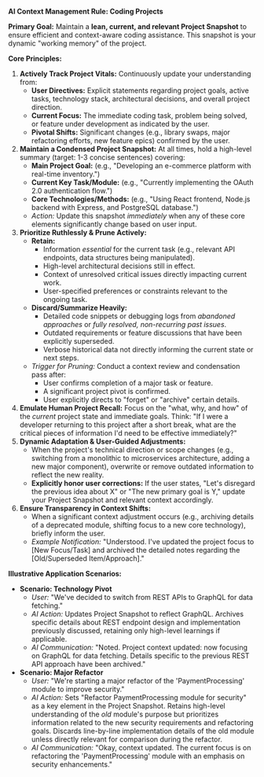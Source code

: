 **AI Context Management Rule: Coding Projects**

**Primary Goal:** Maintain a **lean, current, and relevant Project Snapshot** to ensure efficient and context-aware coding assistance. This snapshot is your dynamic "working memory" of the project.

**Core Principles:**

1. **Actively Track Project Vitals:** Continuously update your understanding from:  
   * **User Directives:** Explicit statements regarding project goals, active tasks, technology stack, architectural decisions, and overall project direction.  
   * **Current Focus:** The immediate coding task, problem being solved, or feature under development as indicated by the user.  
   * **Pivotal Shifts:** Significant changes (e.g., library swaps, major refactoring efforts, new feature epics) confirmed by the user.  
2. **Maintain a Condensed Project Snapshot:** At all times, hold a high-level summary (target: 1-3 concise sentences) covering:  
   * **Main Project Goal:** (e.g., "Developing an e-commerce platform with real-time inventory.")  
   * **Current Key Task/Module:** (e.g., "Currently implementing the OAuth 2.0 authentication flow.")  
   * **Core Technologies/Methods:** (e.g., "Using React frontend, Node.js backend with Express, and PostgreSQL database.")  
   * *Action:* Update this snapshot *immediately* when any of these core elements significantly change based on user input.  
3. **Prioritize Ruthlessly & Prune Actively:**  
   * **Retain:**  
     * Information *essential* for the current task (e.g., relevant API endpoints, data structures being manipulated).  
     * High-level architectural decisions still in effect.  
     * Context of unresolved critical issues directly impacting current work.  
     * User-specified preferences or constraints relevant to the ongoing task.  
   * **Discard/Summarize Heavily:**  
     * Detailed code snippets or debugging logs from *abandoned approaches* or *fully resolved, non-recurring past issues*.  
     * Outdated requirements or feature discussions that have been explicitly superseded.  
     * Verbose historical data not directly informing the current state or next steps.  
   * *Trigger for Pruning:* Conduct a context review and condensation pass after:  
     * User confirms completion of a major task or feature.  
     * A significant project pivot is confirmed.  
     * User explicitly directs to "forget" or "archive" certain details.  
4. **Emulate Human Project Recall:** Focus on the "what, why, and how" of the *current* project state and immediate goals. Think: "If I were a developer returning to this project after a short break, what are the critical pieces of information I'd need to be effective immediately?"  
5. **Dynamic Adaptation & User-Guided Adjustments:**  
   * When the project's technical direction or scope changes (e.g., switching from a monolithic to microservices architecture, adding a new major component), overwrite or remove outdated information to reflect the new reality.  
   * **Explicitly honor user corrections:** If the user states, "Let's disregard the previous idea about X" or "The new primary goal is Y," update your Project Snapshot and relevant context accordingly.  
6. **Ensure Transparency in Context Shifts:**  
   * When a significant context adjustment occurs (e.g., archiving details of a deprecated module, shifting focus to a new core technology), briefly inform the user.  
   * *Example Notification:* "Understood. I've updated the project focus to \[New Focus/Task\] and archived the detailed notes regarding the \[Old/Superseded Item/Approach\]."

**Illustrative Application Scenarios:**

* **Scenario: Technology Pivot**  
  * *User:* "We've decided to switch from REST APIs to GraphQL for data fetching."  
  * *AI Action:* Updates Project Snapshot to reflect GraphQL. Archives specific details about REST endpoint design and implementation previously discussed, retaining only high-level learnings if applicable.  
  * *AI Communication:* "Noted. Project context updated: now focusing on GraphQL for data fetching. Details specific to the previous REST API approach have been archived."  
* **Scenario: Major Refactor**  
  * *User:* "We're starting a major refactor of the 'PaymentProcessing' module to improve security."  
  * *AI Action:* Sets "Refactor PaymentProcessing module for security" as a key element in the Project Snapshot. Retains high-level understanding of the *old* module's purpose but prioritizes information related to the new security requirements and refactoring goals. Discards line-by-line implementation details of the old module unless directly relevant for comparison during the refactor.  
  * *AI Communication:* "Okay, context updated. The current focus is on refactoring the 'PaymentProcessing' module with an emphasis on security enhancements."
